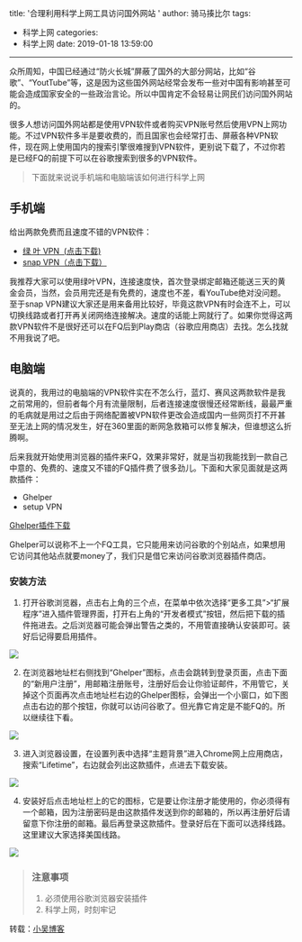 title: '合理利用科学上网工具访问国外网站   '
author: 骑马揍比尔
tags:
  - 科学上网
categories:
  - 科学上网
date: 2019-01-18 13:59:00
---
众所周知，中国已经通过“防火长城”屏蔽了国外的大部分网站，比如“谷歌”、“YoutTube”等，这是因为这些国外网站经常会发布一些对中国有影响甚至可能会造成国家安全的一些政治言论。所以中国肯定不会轻易让网民们访问国外网站的。

很多人想访问国外网站都是使用VPN软件或者购买VPN账号然后使用VPN上网功能。不过VPN软件多半是要收费的，而且国家也会经常打击、屏蔽各种VPN软件，现在网上使用国内的搜索引擎很难搜到VPN软件，更别说下载了，不过你若是已经FQ的前提下可以在谷歌搜索到很多的VPN软件。

> 下面就来说说手机端和电脑端该如何进行科学上网

<!--more-->

[](#手机端 "手机端")手机端
-----------------

给出两款免费而且速度不错的VPN软件：

*   [绿 叶 VPN  (点击下载)](https://www.lanzous.com/i1xyyda)
*   [snap VPN（点击下载）](https://www.lanzous.com/i1xyyjg)

我推荐大家可以使用绿叶VPN，连接速度快，首次登录绑定邮箱还能送三天的黄金会员，当然，会员用完还是有免费的，速度也不差，看YouTube绝对没问题。至于snap VPN建议大家还是用来备用比较好，毕竟这款VPN有时会连不上，可以切换线路或者打开再关闭网络连接解决。速度的话能上网就行了。如果你觉得这两款VPN软件不是很好还可以在FQ后到Play商店（谷歌应用商店）去找。怎么找就不用我说了吧。

[](#电脑端 "电脑端")电脑端
-----------------

说真的，我用过的电脑端的VPN软件实在不怎么行，蓝灯、赛风这两款软件是我之前常用的，但前者每个月有流量限制，后者连接速度很慢还经常断线，最最严重的毛病就是用过之后由于网络配置被VPN软件更改会造成国内一些网页打不开甚至无法上网的情况发生，好在360里面的断网急救箱可以修复解决，但谁想这么折腾啊。

后来我就开始使用浏览器的插件来FQ，效果非常好，就是当初我能找到一款自己中意的、免费的、速度又不错的FQ插件费了很多劲儿。下面和大家见面就是这两款插件：  

*   Ghelper
*   setup VPN

[Ghelper插件下载](https://www.lanzous.com/i1xyura)

Ghelper可以说称不上一个FQ工具，它只能用来访问谷歌的个别站点，如果想用它访问其他站点就要money了，我们只是借它来访问谷歌浏览器插件商店。  

### [](#安装方法 "安装方法")**安装方法**

1.  打开谷歌浏览器，点击右上角的三个点，在菜单中依次选择“更多工具”>“扩展程序”进入插件管理界面，打开右上角的“开发者模式”按钮，然后把下载的插件拖进去。之后浏览器可能会弹出警告之类的，不用管直接确认安装即可。装好后记得要启用插件。

![](https://i.loli.net/2018/09/23/5ba75231ea05f.png)  
  

2.  在浏览器地址栏右侧找到“Ghelper”图标，点击会跳转到登录页面，点击下面的“新用户注册”，用邮箱注册账号，注册好后会让你验证邮件，不用管它，关掉这个页面再次点击地址栏右边的Ghelper图标，会弹出一个小窗口，如下图点击右边的那个按钮，你就可以访问谷歌了。但光靠它肯定是不能FQ的。所以继续往下看。

![](https://i.loli.net/2018/09/23/5ba7773d1c3d4.png)

3.  进入浏览器设置，在设置列表中选择“主题背景”进入Chrome网上应用商店，搜索“Lifetime”，右边就会列出这款插件，点进去下载安装。

![](https://i.loli.net/2018/09/23/5ba7790183cd4.png)

4.  安装好后点击地址栏上的它的图标，它是要让你注册才能使用的，你必须得有一个邮箱，因为注册密码是由这款插件发送到你的邮箱的，所以再注册好后请留意下你注册的邮箱。最后再登录这款插件。登录好后在下面可以选择线路。这里建议大家选择美国线路。

![](https://i.loli.net/2018/09/23/5ba77ad0e2da8.png)

> ### [](#注意事项 "注意事项")注意事项
> 
> 1.  必须使用谷歌浏览器安装插件
> 2.  科学上网，时刻牢记

转载：[小吴博客](https://www.wushile.top/article/201809231447.html)